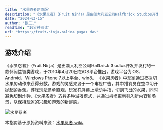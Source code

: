 ```yaml
---
title: "水果忍者网页版"
description: "《水果忍者》（Fruit Ninja）是由澳大利亚公司Halfbrick Studios开发并发行的一款休闲益智类游戏，于2010年4月20日在iOS平台推出，游戏平台为iOS、Android、Windows Phone 7以上平台、win8。《水果忍者》中玩家通过模拟切水果的动作来获得分数。游戏的灵感来源于一个电视广告，其中推销员在空中切开抛起的香蕉。游戏玩法简单直观，玩家在屏幕上滑动手指，切割飞出的水果，同时避免切到炸弹。《水果忍者》支持多种游戏模式，并通过持续更新引入新内容和场景，以保持玩家的兴趣和游戏的新鲜感。"
date: "2024-03-15"
author: "张三1"
readTime: "10分钟阅读"
url: "https://fruit-ninja-online.pages.dev"
---
```

## 游戏介绍

《水果忍者》（Fruit Ninja）是由澳大利亚公司Halfbrick Studios开发并发行的一款休闲益智类游戏，于2010年4月20日在iOS平台推出，游戏平台为iOS、Android、Windows Phone 7以上平台、win8。
《水果忍者》中玩家通过模拟切水果的动作来获得分数。游戏的灵感来源于一个电视广告，其中推销员在空中切开抛起的香蕉。游戏玩法简单直观，玩家在屏幕上滑动手指，切割飞出的水果，同时避免切到炸弹。《水果忍者》支持多种游戏模式，并通过持续更新引入新内容和场景，以保持玩家的兴趣和游戏的新鲜感。

![水果忍者](https://pica.zhimg.com/v2-4b0119bf7e3df640f2a0fd671a257e9e_1440w.jpg)

本指南基于原始资料来源：[水果忍者 wiki](https://baike.baidu.com/item/%E6%B0%B4%E6%9E%9C%E5%BF%8D%E8%80%85/706453)。
